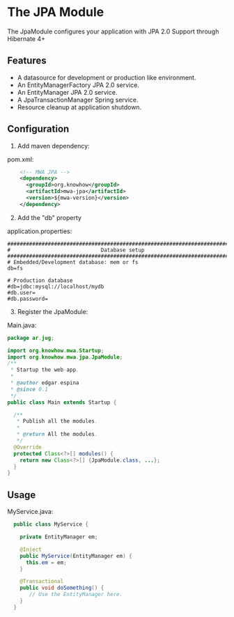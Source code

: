 # The JPA Module
The JpaModule configures your application with JPA 2.0 Support through Hibernate 4+

## Features
* A datasource for development or production like environment.
* An EntityManagerFactory JPA 2.0 service.
* An EntityManager JPA 2.0 service.
* A JpaTransactionManager Spring service.
* Resource cleanup at application shutdown.

## Configuration
1. Add maven dependency:

pom.xml:

```xml
    <!-- MWA JPA -->
    <dependency>
      <groupId>org.knowhow</groupId>
      <artifactId>mwa-jpa</artifactId>
      <version>${mwa-version}</version>
    </dependency>
```

2. Add the "db" property

application.properties:

```properties
###############################################################################
#                             Database setup
###############################################################################
# Embedded/Development database: mem or fs
db=fs

# Production database
#db=jdbc:mysql://localhost/mydb
#db.user=
#db.password=
```

3. Register the JpaModule:

Main.java:

```java
package ar.jug;

import org.knowhow.mwa.Startup;
import org.knowhow.mwa.jpa.JpaModule;
/**
 * Startup the web-app.
 *
 * @author edgar.espina
 * @since 0.1
 */
public class Main extends Startup {

  /**
   * Publish all the modules.
   *
   * @return All the modules.
   */
  @Override
  protected Class<?>[] modules() {
    return new Class<?>[] {JpaModule.class, ...};
  }
}
```

## Usage
MyService.java:

```java
  public class MyService {

    private EntityManager em;

    @Inject
    public MyService(EntityManager em) {
      this.em = em;
    }

    @Transactional
    public void doSomething() {
       // Use the EntityManager here.
    }
  }
```